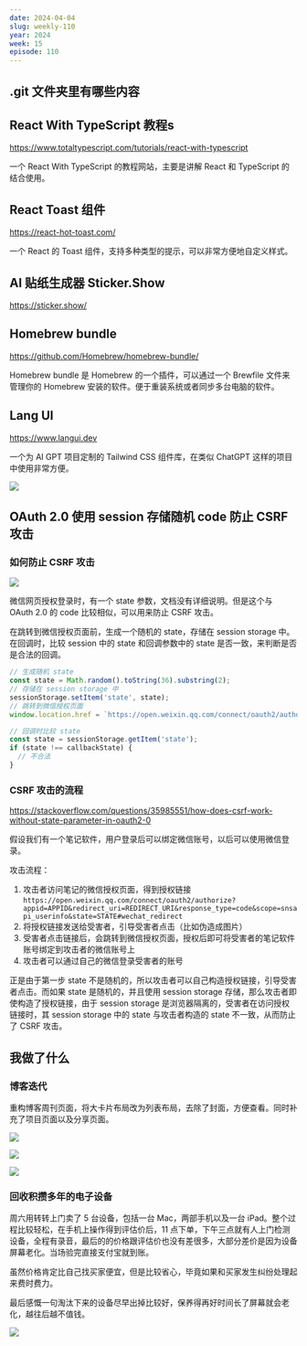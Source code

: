 ```yaml
---
date: 2024-04-04
slug: weekly-110
year: 2024
week: 15
episode: 110
---
```


## .git 文件夹里有哪些内容

[](https://twitter.com/HiTw93/status/1776760549260546131)

## React With TypeScript 教程s

https://www.totaltypescript.com/tutorials/react-with-typescript

一个 React With TypeScript 的教程网站，主要是讲解 React 和 TypeScript 的结合使用。

## React Toast 组件

https://react-hot-toast.com/

一个 React 的 Toast 组件，支持多种类型的提示，可以非常方便地自定义样式。

## AI 贴纸生成器 Sticker.Show

https://sticker.show/

[](https://twitter.com/gefei55/status/1770090496335229315)

## Homebrew bundle

https://github.com/Homebrew/homebrew-bundle/

Homebrew bundle 是 Homebrew 的一个插件，可以通过一个 Brewfile 文件来管理你的 Homebrew 安装的软件。便于重装系统或者同步多台电脑的软件。

## Lang UI

https://www.langui.dev

一个为 AI GPT 项目定制的 Tailwind CSS 组件库，在类似 ChatGPT 这样的项目中使用非常方便。

![](https://pocket.haydenhayden.com/blog/202404142151488.png)

## OAuth 2.0 使用 session 存储随机 code 防止 CSRF 攻击

### 如何防止 CSRF 攻击

![](https://pocket.haydenhayden.com/blog/202404142206905.png)

微信网页授权登录时，有一个 state 参数，文档没有详细说明。但是这个与 OAuth 2.0 的 code 比较相似，可以用来防止 CSRF 攻击。

在跳转到微信授权页面前，生成一个随机的 state，存储在 session storage 中。在回调时，比较 session 中的 state 和回调参数中的 state 是否一致，来判断是否是合法的回调。

```js
// 生成随机 state
const state = Math.random().toString(36).substring(2);
// 存储在 session storage 中
sessionStorage.setItem('state', state);
// 跳转到微信授权页面
window.location.href = `https://open.weixin.qq.com/connect/oauth2/authorize?appid=${APPID}&redirect_uri=${REDIRECT_URI}&response_type=code&scope=snsapi_userinfo&state=${state}#wechat_redirect`;
```

```js
// 回调时比较 state
const state = sessionStorage.getItem('state');
if (state !== callbackState) {
  // 不合法
}
```

### CSRF 攻击的流程

https://stackoverflow.com/questions/35985551/how-does-csrf-work-without-state-parameter-in-oauth2-0

假设我们有一个笔记软件，用户登录后可以绑定微信账号，以后可以使用微信登录。

攻击流程：
1. 攻击者访问笔记的微信授权页面，得到授权链接 `https://open.weixin.qq.com/connect/oauth2/authorize?appid=APPID&redirect_uri=REDIRECT_URI&response_type=code&scope=snsapi_userinfo&state=STATE#wechat_redirect`
2. 将授权链接发送给受害者，引导受害者点击（比如伪造成图片）
3. 受害者点击链接后，会跳转到微信授权页面，授权后即可将受害者的笔记软件账号绑定到攻击者的微信账号上
4. 攻击者可以通过自己的微信登录受害者的账号

正是由于第一步 state 不是随机的，所以攻击者可以自己构造授权链接，引导受害者点击。而如果 state 是随机的，并且使用 session storage 存储，那么攻击者即使构造了授权链接，由于 session storage 是浏览器隔离的，受害者在访问授权链接时，其 session storage 中的 state 与攻击者构造的 state 不一致，从而防止了 CSRF 攻击。


## 我做了什么

### 博客迭代

重构博客周刊页面，将大卡片布局改为列表布局，去除了封面，方便查看。同时补充了项目页面以及分享页面。

![](https://pocket.haydenhayden.com/blog/202404142108608.png)

![](https://pocket.haydenhayden.com/blog/202404142117575.png)

![](https://pocket.haydenhayden.com/blog/202404142118703.png)

### 回收积攒多年的电子设备

周六用转转上门卖了 5 台设备，包括一台 Mac，两部手机以及一台 iPad。整个过程比较轻松，在手机上操作得到评估价后，11 点下单，下午三点就有人上门检测设备，全程有录音，最后的的价格跟评估价也没有差很多，大部分差价是因为设备屏幕老化。当场验完直接支付宝就到账。

虽然价格肯定比自己找买家便宜，但是比较省心，毕竟如果和买家发生纠纷处理起来费时费力。

最后感慨一句淘汰下来的设备尽早出掉比较好，保养得再好时间长了屏幕就会老化，越往后越不值钱。

![](https://pocket.haydenhayden.com/blog/202404151033343.png?x-oss-process=image/resize,w_420,m_lfit)